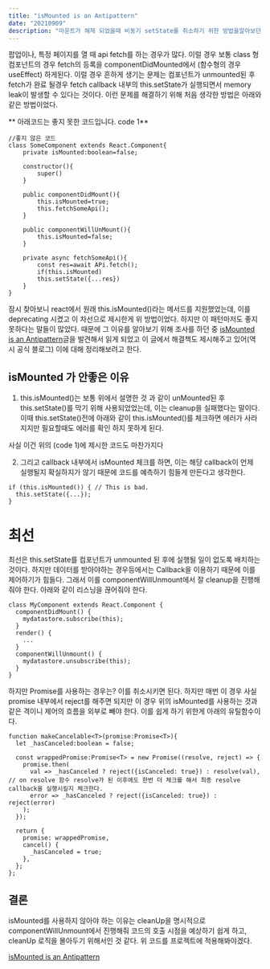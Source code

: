 ```yaml
---
title: "isMounted is an Antipattern"
date: "20210909"
description: "마운트가 해제 되었을때 비동기 setState를 취소하기 위한 방법을알아보던 중 읽게된 문서를 정리해보고, 비동기 작업을 취소하는 유틸을 정의하고 사용해보자."
---
```


팝업이나, 특정 페이지를 열 때 api fetch를 하는 경우가 많다. 이럴 경우 보통 class 형 컴포넌트의 경우 fetch의 등록을 componentDidMounted에서 (함수형의 경우 useEffect) 하게된다. 
이럴 경우 흔하게 생기는 문제는 컴포넌트가 unmounted된 후 fetch가 완료 될경우 fetch callback 내부의 this.setState가 실행되면서 memory leak이 발생할 수 있다는 것이다. 
이런 문제를 해결하기 위해 처음 생각한 방법은 아래와 같은 방법이었다.



** 아래코드는 좋지 못한 코드입니다. code 1**
```tsx
//좋지 않은 코드
class SomeComponent extends React.Component{
    private isMounted:boolean=false;

    constructor(){
        super()
    }

    public componentDidMount(){
        this.isMounted=true;
        this.fetchSomeApi();
    }

    public componentWillUnMount(){
        this.isMounted=false;
    }

    private async fetchSomeApi(){
        const res=await APi.fetch();
        if(this.isMounted)
        this.setState({...res})
    }
}
```

잠시 찾아보니 react에서 원래 this.isMounted()라는 메서드를 지원했었는데, 이를 deprecating 시켰고 이 차선으로 제시한게 위 방법이었다. 
하지만 이 패턴마저도 좋지 못하다는 말들이 많았다. 때문에 그 이유를 알아보기 위해 조사를 하던 중 [isMounted is an Antipattern](https://ko.reactjs.org/blog/2015/12/16/ismounted-antipattern.html)글을 발견해서 읽게 되었고 이 글에서 해결책도 제시해주고 있어(역시 공식 블로그) 이에 대해 정리해보려고 한다. 


## isMounted 가 안좋은 이유

1. this.isMounted()는 보통 위에서 설명한 것 과 같이 unMounted된 후 this.setState()를 막기 위해 사용되었었는데, 이는 cleanup을 실패했다는 말이다. 
    이때 this.setState()전에 아래와 같이 this.isMounted()를 체크하면 에러가 사라지지만 필요할때도 에러를 확인 하지 못하게 된다. 

사실 이건 위의 (code 1)에 제시한 코드도 마찬가지다

2. 그리고 callback 내부에서 isMounted 체크를 하면, 이는 해당 callback이 언제 실행될지 확실하지가 않기 때문에 코드를 예측하기 힘들게 만든다고 생각한다.

```tsx
if (this.isMounted()) { // This is bad.
  this.setState({...});
}
```

# 최선
최선은 this.setState를 컴포넌트가 unmounted 된 후에 실행될 일이 없도록 배치하는 것이다. 하지만 데이터를 받아야하는 경우등에서는 Callback을 이용하기 때문에 이를 제어하기가 힘들다. 그래서 이를 componentWillUnmount에서 잘 cleanup을 진행해줘야 한다. 
아래와 같이 리스닝을 끊어줘야 한다. 
```tsx
class MyComponent extends React.Component {
  componentDidMount() {
    mydatastore.subscribe(this);
  }
  render() {
    ...
  }
  componentWillUnmount() {
    mydatastore.unsubscribe(this);
  }
}
```
하지만 Promise를 사용하는 경우는? 
이를 취소시키면 된다. 하지만 매번 이 경우 사실 promise 내부에서 reject를 해주면 되지만 이 경우 위의 isMounted를 사용하는 것과 같은 격이니 제어의 흐름을 외부로 빼야 한다. 
이를 쉽게 하기 위한게 아래의 유틸함수이다. 

```tsx
function makeCancelable<T>(promise:Promise<T>){
  let _hasCanceled:boolean = false;

  const wrappedPromise:Promise<T> = new Promise((resolve, reject) => {
    promise.then(
      val => _hasCanceled ? reject({isCanceled: true}) : resolve(val), // on resolve 함수 resolve가 된 이후에도 한번 더 체크를 해서 최종 resolve callback을 실행시킬지 체크한다. 
      error => _hasCanceled ? reject({isCanceled: true}) : reject(error)
    );
  });

  return {
    promise: wrappedPromise,
    cancel() {
      _hasCanceled = true;
    },
  };
};
```

## 결론

isMounted를 사용하지 않아야 하는 이유는 cleanUp을 명시적으로 componentWillUnmount에서 진행해줘 코드의 호출 시점을 예상하기 쉽게 하고, cleanUp 로직을 몰아두기 위해서인 것 같다. 
위 코드를 프로젝트에 적용해봐야겠다.






[isMounted is an Antipattern](https://ko.reactjs.org/blog/2015/12/16/ismounted-antipattern.html)
